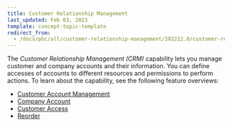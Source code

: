 ```yaml
---
title: Customer Relationship Management
last_updated: Feb 03, 2023
template: concept-topic-template
redirect_from:
  - /docs/pbc/all/customer-relationship-management/202212.0/customer-relationship-management.html
---
```


The *Customer Relationship Management (CRM)* capability lets you manage customer and company accounts and their information. You can define accesses of accounts to different resources and permissions to perform actions. To learn about the capability, see the following feature overviews:


* [Customer Account Management](/docs/pbc/all/customer-relationship-management/{{page.version}}/base-shop/customer-account-management-feature-overview/customer-account-management-feature-overview.html)
* [Company Account](/docs/pbc/all/customer-relationship-management/{{page.version}}/base-shop/company-account-feature-overview/company-account-feature-overview.html)
* [Customer Access](/docs/pbc/all/customer-relationship-management/{{page.version}}/base-shop/customer-access-feature-overview.html)
* [Reorder](/docs/pbc/all/customer-relationship-management/{{page.version}}/base-shop/reorder-feature-overview.html)
